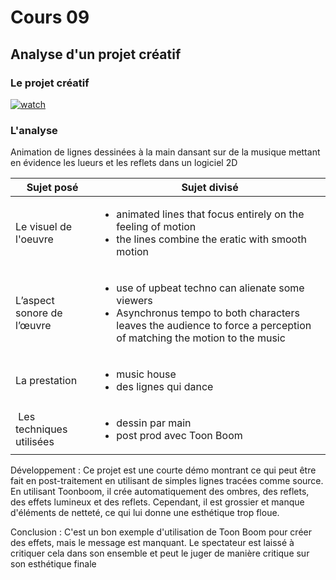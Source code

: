 # Cours 09

## Analyse d'un projet créatif

### Le projet créatif
[![watch](http://img.youtube.com/vi/VTgADEXQAGs/0.jpg)](https://www.artstation.com/artwork/18R3ZL)
    
    

### L'analyse

Animation de lignes dessinées à la main dansant sur de la musique mettant en évidence les lueurs et les reflets dans un logiciel 2D

|Sujet posé |	Sujet divisé |
| --------- | ------------ |
|Le visuel de l'oeuvre	| <ul><li>animated lines that focus entirely on the feeling of motion</li><li> the lines combine the eratic with smooth motion</li></ul>  |
|L’aspect sonore de l’œuvre |<ul><li>use of upbeat techno can alienate some viewers</li><li>Asynchronus tempo to both characters leaves the audience to force a perception of matching the motion to the music</li></ul> 	 |
|La prestation	|<ul><li> music house</li><li> des lignes qui dance </li></ul> 	 |
| Les techniques utilisées	| <ul><li> dessin par main </li><li> post prod avec Toon Boom</li></ul> |


Développement : 
Ce projet est une courte démo montrant ce qui peut être fait en post-traitement en utilisant de simples lignes tracées comme source. En utilisant Toonboom, il crée automatiquement des ombres, des reflets, des effets lumineux et des reflets. Cependant, il est grossier et manque d'éléments de netteté, ce qui lui donne une esthétique trop floue.

Conclusion : 
C'est un bon exemple d'utilisation de Toon Boom pour créer des effets, mais le message est manquant. Le spectateur est laissé à critiquer cela dans son ensemble et peut le juger de manière critique sur son esthétique finale
